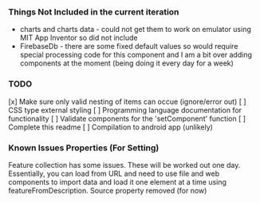 ### Things Not Included in the current iteration
- charts and charts data - could not get them to work on emulator using MIT App Inventor so did not include
- FirebaseDb - there are some fixed default values so would require special processing code for this component and I am a bit over adding components at the moment (being doing it every day for a week)

### TODO

[x] Make sure only valid nesting of items can occue (ignore/error out)
[ ] CSS type external styling
[ ] Programming language documentation for functionality
[ ] Validate components for the 'setComponent' function 
[ ] Complete this readme
[ ] Compilation to android app (unlikely)


### Known Issues Properties (For Setting)

Feature collection has some issues. These will be worked out one day.
Essentially, you can load from URL and need to use file and web components to import data and load it one element at a time using featureFromDescription.
Source property removed (for now)

    

